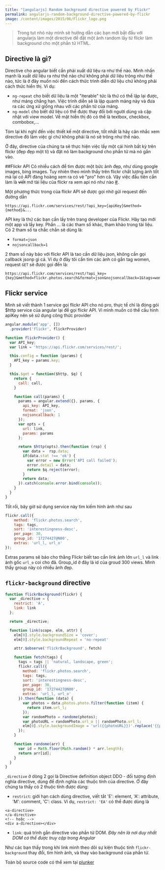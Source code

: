 ```yaml
---
title: "[angularjs] Random background directive powered by Flickr"
permalink: angularjs-random-background-directive-powered-by-flickr
image: /content/images/2015/06/Flickr_logo.png
---
```


> Trong tut nhỏ này mình sẽ hướng dẫn các bạn mới bắt đầu với angularjs làm một directive để đặt một ảnh random lấy từ flickr làm background cho một phần tử HTML.

## Directive là gì?
Directive cho angular biết cần phải xuất dữ liệu ra như thế nào. Mình nhấn mạnh là xuất dữ liệu ra như thế nào chứ không phải dữ liệu trông như thế nào, tức là ở đây muốn nói đến cách thức trình diễn dữ liệu chứ không phải cách thức hiển thị. Ví dụ:

- `ng-repeat` cho biết dữ liệu là một "iterable" tức là thứ có thể lặp lại được, như mảng chẳng hạn. Việc trình diễn sẽ là lặp quanh mảng này và đưa ra các ứng xử giống nhau với các phần tử của mảng.
- `ng-model` cho biết dữ liệu có thể được thay đổi bởi người dùng và cập nhật với view model. Về mặt hiển thị đó có thể là textbox, checkbox, combobox,...

Tóm lại khi nghĩ đến việc thiết kế một directive, tốt nhất là hãy cân nhắc xem directive đó làm việc gì chứ không phải là nó sẽ trông như thế nào.

Ở đây, directive của chúng ta sẽ thực hiện việc lấy một cái hình bất kỳ trên flickr (đẹp đẹp một tí) và đặt nó làm background cho phần tử mà nó gắn vào.

##Flickr API
Có nhiều cách để tìm được một bức ảnh đẹp, như dùng google images, bing images. Tuy nhiên theo mình thấy trên flickr chất lượng ảnh tốt mà lại có API đàng hoàng xem ra có vẻ "pro" hơn cả. Vậy việc đầu tiên cần làm là ~~viết~~ mở tài liệu của flickr ra xem api nó như nào [#](https://www.flickr.com/services/api/).

Một phương thức trong của flickr API sẽ được gọi nhờ gửi request đến đường dẫn
```
https://api.flickr.com/services/rest/?api_key={apiKey}&method={method}&...
```
API key là thứ các bạn cần lấy trên trang developer của Flickr. Hãy tạo mới một app và lấy key.
Phần ... là các tham số khác, tham khảo trong tài liệu. Có 2 tham số ta chắc chắn sẽ dùng là:

- `format=json`
- `nojsoncallback=1`

2 tham số này bảo với flickr API là tao cần dữ liệu json, không cần gọi callback jsonp gì cả. Ví dụ ở đây tôi cần tìm các ảnh có gắn tag women, request `GET` sẽ được gọi đến là:

```
https://api.flickr.com/services/rest/?api_key={key}&method=flickr.photos.search&format=json&nojsoncallback=1&tags=women
```

## Flickr service
Mình sẽ viết thành 1 service gọi flickr API cho nó pro, thực tế chỉ là đóng gói $http service của angular lại để gọi flickr API. Vì mình muốn có thể cấu hình apiKey nên sẽ sử dụng công thức provider

```js
angular.module('app', [])
  .provider('flickr', flickrProvider)

function flickrProvider() {
  var API_key;
  var link = 'https://api.flickr.com/services/rest/';

  this.config = function (params) {
    API_key = params.key;
  }

  this.$get = function($http, $q) {
    return {
      call: call,
    }

    function call(params) {
      params = angular.extend({}, params, {
        api_key: API_key,
        format: 'json',
        nojsoncallback: 1
      });
      var opts = {
        url: link,
        params: params
      };

      return $http(opts).then(function (rsp) {
        var data =  rsp.data;
        if(data.stat !== 'ok') {
          var error = new Error('API call failed');
          error.detail = data;
          return $q.reject(error);
        }
        return data;
      }).catch(console.error.bind(console));
    }
  }
}

```

Tốt rồi, bây giờ sử dụng service này tìm kiếm hình ảnh như sau

```js
flickr.call({
	method: 'flickr.photos.search',
    tags: tags,
    sort: 'interestingness-desc',
    per_page: 30,
    group_id: '17274427@N00',
    extras: 'url_l, url_o'
});
```
Extras params sẽ báo cho thằng Flickr biết tao cần link ảnh lớn `url_l` và link ảnh gốc `url_o` coi cho đã. Group_id ở đây là id của groud 300 views. Mình thấy group này có nhiều ảnh đẹp.

## `flickr-background` directive

```js
function flickrBackground(flickr) {
  var _directive = {
    restrict: 'A',
    link: link
  };

  return _directive;

  function link(scope, elm, attr) {
    elm[0].style.backgroundSize = 'cover';
    elm[0].style.backgroundRepeat = 'no-repeat'

    attr.$observe('flickrBackground', fetch)

    function fetch(tags) {
      tags = tags || 'natural, landscape, green';
      flickr.call({
        method: 'flickr.photos.search',
        tags: tags,
        sort: 'interestingness-desc',
        per_page: 30,
        group_id: '17274427@N00',
        extras: 'url_l, url_o'
      }).then(function (data) {
        var photos = data.photos.photo.filter(function (item) {
          return item.url_l;
        });
        var randomPhoto = randome(photos);
        var photoURL = randomPhoto.url_o || randomPhoto.url_l;
        elm[0].style.backgroundImage = 'url({{photoURL}})'.replace('{{photoURL}}', photoURL);
      });
    }

    function randome(arr) {
      var id = Math.floor(Math.random() * arr.length);
      return arr[id];
    }
  }
}
```

`_directive` ở dòng 2 gọi là Directive definition object DDO - đối tượng định nghĩa directive, dùng để định nghĩa các thuộc tính của directive. Ở đây chúng ta thấy có 2 thuộc tính được dùng:

- `restrict`: giới hạn cách dùng directive, viết tắt 'E': element, 'A': attribute, 'M': comment, 'C': class. Ví dụ, `restrict: 'EA'` có thể được dùng là

```
<a-directive>
</a-directive>
<!-- hoặc -->
<div a-directive></div>
```

- `link`: quá trình gắn directive vào phần tử DOM. *Đây nên là nơi duy nhất DOM có thể được truy cập trong Angular*

Như các bạn thấy trong khi link mình theo dõi sự kiện thuộc tính `flickr-background` thay đổi, tìm hình ảnh, và thay vào background của phần tử.

Toàn bộ source code có thể xem tại [plunker](http://plnkr.co/edit/LUlOwBIbhhuvC3ceJPvy?p=info)
